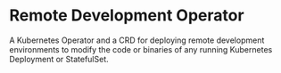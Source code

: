 # Remote Development Operator

A Kubernetes Operator and a CRD for deploying remote development environments to modify the code or binaries of any running Kubernetes Deployment or StatefulSet.
